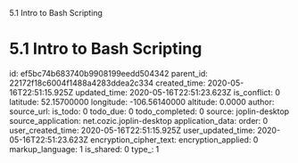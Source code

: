 5.1 Intro to Bash Scripting

# 5.1 Intro to Bash Scripting

id: ef5bc74b683740b9908199eedd504342
parent_id: 22172f18c6004f1488a4283ddea2c334
created_time: 2020-05-16T22:51:15.925Z
updated_time: 2020-05-16T22:51:23.623Z
is_conflict: 0
latitude: 52.15700000
longitude: -106.56140000
altitude: 0.0000
author: 
source_url: 
is_todo: 0
todo_due: 0
todo_completed: 0
source: joplin-desktop
source_application: net.cozic.joplin-desktop
application_data: 
order: 0
user_created_time: 2020-05-16T22:51:15.925Z
user_updated_time: 2020-05-16T22:51:23.623Z
encryption_cipher_text: 
encryption_applied: 0
markup_language: 1
is_shared: 0
type_: 1